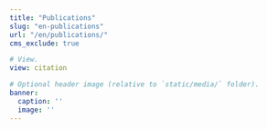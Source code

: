 ```yaml
---
title: "Publications"
slug: "en-publications"
url: "/en/publications/"
cms_exclude: true

# View.
view: citation

# Optional header image (relative to `static/media/` folder).
banner:
  caption: ''
  image: ''
---
```

